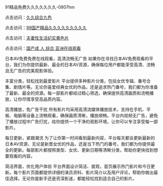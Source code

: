 91精品免费久久久久久久久-0807hm

点击访问：<a href="https://fdhf-454.pages.dev/">久久综合九色</a>

点击访问：<a href="https://heiliaowzu4ur.pages.dev">99国产精品久久久久久久久久久</a>

点击访问：<a href="https://tfda.pages.dev/">夫妻性生活纪实黄色片</a>

点击访问：<a href="https://bered.pages.dev/">国产成 人 综合 亚洲在线观看</a>

日本AV免费免费在线观看，高清流畅无广告
如果你在寻找日本AV免费观看的平台，我们为你提供最新、最全的日本AV资源，确保每位用户都能享受高清、流畅且无广告的完美观影体验。

丰富分类，轻松找到最爱影片
平台提供多种影片分类，包括女优专辑、番号合集、剧情片等。无论你喜爱经典女优的作品，还是追求热门番号，我们都为你准备了最新、最全的资源。每一部影片都经过精心筛选，确保提供高清画质和流畅播放，让你尽情享受高品质内容。

高清播放，免广告干扰
所有影片均采用高清流媒体播放技术，支持在手机、平板、电脑等设备上流畅观看，确保画质清晰，播放顺畅。平台内视频无广告，避免了播放过程中广告打扰，给你提供一个干净的观影环境，让你可以专注享受每一部影片。

每日更新，紧跟潮流
为了让你第一时间看到最新内容，平台每天都会更新最新的日本AV资源，无论是新晋女优的作品，还是当下热门的番号，我们都为你提供最全的更新。每部影片都按照类型、女优、更新日期等清晰分类，帮助你更快找到想要观看的内容。

简洁界面，优化用户体验
平台界面设计简洁、直观，首页展示热门影片和今日更新。每个影片页面都提供详细的演员资料、影片简介以及用户评论，帮助你做出最佳选择。无论你是新手还是资深影迷，都能轻松找到适合自己的影片。




<span style="display:none;">[Canonical link](）</span>
